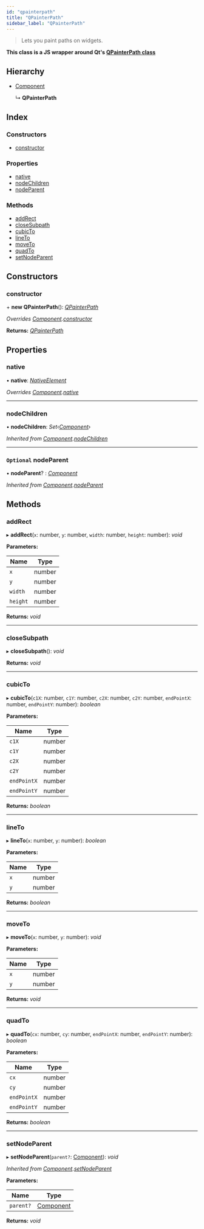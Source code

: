 ```yaml
---
id: "qpainterpath"
title: "QPainterPath"
sidebar_label: "QPainterPath"
---
```


> Lets you paint paths on widgets.

**This class is a JS wrapper around Qt's [QPainterPath class](https://doc.qt.io/qt-5/qpainterpath.html)**

## Hierarchy

* [Component](component.md)

  ↳ **QPainterPath**

## Index

### Constructors

* [constructor](qpainterpath.md#constructor)

### Properties

* [native](qpainterpath.md#native)
* [nodeChildren](qpainterpath.md#nodechildren)
* [nodeParent](qpainterpath.md#optional-nodeparent)

### Methods

* [addRect](qpainterpath.md#addrect)
* [closeSubpath](qpainterpath.md#closesubpath)
* [cubicTo](qpainterpath.md#cubicto)
* [lineTo](qpainterpath.md#lineto)
* [moveTo](qpainterpath.md#moveto)
* [quadTo](qpainterpath.md#quadto)
* [setNodeParent](qpainterpath.md#setnodeparent)

## Constructors

###  constructor

\+ **new QPainterPath**(): *[QPainterPath](qpainterpath.md)*

*Overrides [Component](component.md).[constructor](component.md#constructor)*

**Returns:** *[QPainterPath](qpainterpath.md)*

## Properties

###  native

• **native**: *[NativeElement](../globals.md#nativeelement)*

*Overrides [Component](component.md).[native](component.md#abstract-native)*

___

###  nodeChildren

• **nodeChildren**: *Set‹[Component](component.md)›*

*Inherited from [Component](component.md).[nodeChildren](component.md#nodechildren)*

___

### `Optional` nodeParent

• **nodeParent**? : *[Component](component.md)*

*Inherited from [Component](component.md).[nodeParent](component.md#optional-nodeparent)*

## Methods

###  addRect

▸ **addRect**(`x`: number, `y`: number, `width`: number, `height`: number): *void*

**Parameters:**

Name | Type |
------ | ------ |
`x` | number |
`y` | number |
`width` | number |
`height` | number |

**Returns:** *void*

___

###  closeSubpath

▸ **closeSubpath**(): *void*

**Returns:** *void*

___

###  cubicTo

▸ **cubicTo**(`c1X`: number, `c1Y`: number, `c2X`: number, `c2Y`: number, `endPointX`: number, `endPointY`: number): *boolean*

**Parameters:**

Name | Type |
------ | ------ |
`c1X` | number |
`c1Y` | number |
`c2X` | number |
`c2Y` | number |
`endPointX` | number |
`endPointY` | number |

**Returns:** *boolean*

___

###  lineTo

▸ **lineTo**(`x`: number, `y`: number): *boolean*

**Parameters:**

Name | Type |
------ | ------ |
`x` | number |
`y` | number |

**Returns:** *boolean*

___

###  moveTo

▸ **moveTo**(`x`: number, `y`: number): *void*

**Parameters:**

Name | Type |
------ | ------ |
`x` | number |
`y` | number |

**Returns:** *void*

___

###  quadTo

▸ **quadTo**(`cx`: number, `cy`: number, `endPointX`: number, `endPointY`: number): *boolean*

**Parameters:**

Name | Type |
------ | ------ |
`cx` | number |
`cy` | number |
`endPointX` | number |
`endPointY` | number |

**Returns:** *boolean*

___

###  setNodeParent

▸ **setNodeParent**(`parent?`: [Component](component.md)): *void*

*Inherited from [Component](component.md).[setNodeParent](component.md#setnodeparent)*

**Parameters:**

Name | Type |
------ | ------ |
`parent?` | [Component](component.md) |

**Returns:** *void*
